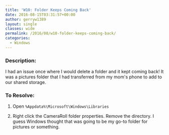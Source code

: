 ```yaml
---
title: 'W10: Folder Keeps Coming Back'
date: 2016-08-15T03:31:57+00:00
author: gerryw1389
layout: single
classes: wide
permalink: /2016/08/w10-folder-keeps-coming-back/
categories:
  - Windows
---
```

<!--more-->

### Description:

I had an issue once where I would delete a folder and it kept coming back! It was a pictures folder that I had transferred from my mom's phone to add to our shared storage.

### To Resolve:

1. Open `%Appdata%\Microsoft\Windows\Libraries`

2. Right click the CameraRoll folder properties. Remove the directory. I guess Windows thought that was going to be my go-to folder for pictures or something.